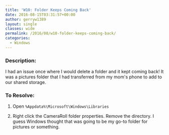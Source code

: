 ```yaml
---
title: 'W10: Folder Keeps Coming Back'
date: 2016-08-15T03:31:57+00:00
author: gerryw1389
layout: single
classes: wide
permalink: /2016/08/w10-folder-keeps-coming-back/
categories:
  - Windows
---
```

<!--more-->

### Description:

I had an issue once where I would delete a folder and it kept coming back! It was a pictures folder that I had transferred from my mom's phone to add to our shared storage.

### To Resolve:

1. Open `%Appdata%\Microsoft\Windows\Libraries`

2. Right click the CameraRoll folder properties. Remove the directory. I guess Windows thought that was going to be my go-to folder for pictures or something.